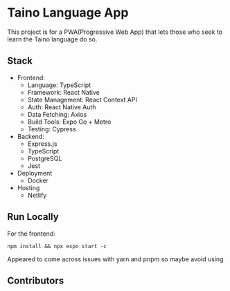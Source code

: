 # Taino Language App

This project is for a PWA(Progressive Web App) that lets those who seek to learn the Taino language do so. 

## Stack 
- Frontend:
    - Language: TypeScript
    - Framework: React Native
    - State Management: React Context API
    - Auth: React Native Auth
    - Data Fetching: Axios
    - Build Tools: Expo Go + Metro
    - Testing: Cypress
- Backend:
    - Express.js
    - TypeScript
    - PostgreSQL
    - Jest
- Deployment
    - Docker
- Hosting
    - Netlify


## Run Locally
For the frontend:
```
npm install && npx expo start -c
```
Appeared to come across issues with yarn and pnpm so maybe avoid using 



## Contributors


